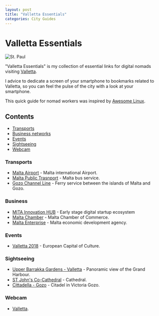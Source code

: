 ```yaml
---
layout: post
title: "Valletta Essentials"
categories: City Guides
---
```



# Valletta Essentials

![St. Paul](https://raw.githubusercontent.com/marcofromsicily/blog/master/images/stpaul.jpg)

"Valletta Essentials" is my collection of essential links for digital nomads visiting [Valletta](http://www.cityofvalletta.org/).

I advice to dedicate a screen of your smartphone to bookmarks related to Valletta, so you can feel the pulse of the city with a look at your smartphone.

This quick guide for nomad workers was inspired by [Awesome Linux](https://github.com/madbob/awesome-linux-dev).

## Contents

* [Transports](#transports)
* [Business networks](#business)
* [Events](#events)
* [Sightseeing](#sightseeing)
* [Webcam](#webcam)


### Transports

* [Malta Airport](https://www.maltairport.com/) - Malta international Airport.
* [Malta Public Trasnport](https://www.publictransport.com.mt/) - Malta bus service.
* [Gozo Channel Line](http://www.gozochannel.com/en/home.htm) -  Ferry service between the islands of Malta and Gozo.

### Business

* [MITA Innovation HUB](https://mitainnovationhubcms.gov.mt) - Early ​stage digital startup ecosystem
* [Malta Chamber](http://www.maltachamber.org.mt/) - Malta Chamber of Commerce.
* [Malta Enterprise](https://www.maltaenterprise.com/) - Malta economic development agency.


### Events

* [Valletta 2018](http://valletta2018.org/) - European Capital of Culture.

### Sightseeing

* [Upper Barrakka Gardens - Valletta](https://youtu.be/HooxK8XmXw8) - Panoramic view of the Grand Harbour.
* [ST John's Co-Cathedral](https://www.stjohnscocathedral.com/) - Cathedral.
* [Cittadella - Gozo](https://en.wikipedia.org/wiki/Cittadella_(Gozo)) -  Citadel in Victoria Gozo.


### Webcam

* [Valletta](https://www.skylinewebcams.com/it/webcam/malta/malta/valletta.html).

